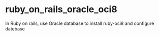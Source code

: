 # ruby_on_rails_oracle_oci8
In Ruby on rails, use Oracle database to install ruby-oci8 and configure datebase
